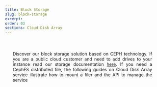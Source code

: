 ```yaml
---
title: Block Storage
slug: block-storage
excerpt:
order: 03
sections: Cloud Disk Array
---
```


<style>
#page {
  display: flex !important;
  flex-direction:column-reverse !important;
}
#customProductIndex {
padding:25px;
}
#customProductIndex p {
text-align:justify;
}

</style>

<div id="customProductIndex">

<p>Discover our block storage solution based on CEPH technology. If you are a public cloud customer and need to add drives to your instance read our storage documentation <a href="https://docs.ovh.com/sg/en/public-cloud/">here</a>. If you need a CephFS distributed file, the following guides on Cloud Disk Array service illustrate how to mount a filer and the API to manage the service</p>
</div>
